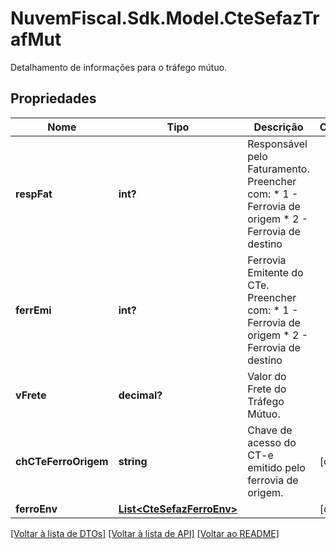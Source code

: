 # NuvemFiscal.Sdk.Model.CteSefazTrafMut
Detalhamento de informações para o tráfego mútuo.

## Propriedades

Nome | Tipo | Descrição | Comentários
------------ | ------------- | ------------- | -------------
**respFat** | **int?** | Responsável pelo Faturamento.  Preencher com:  * 1 - Ferrovia de origem  * 2 - Ferrovia de destino | 
**ferrEmi** | **int?** | Ferrovia Emitente do CTe.  Preencher com:  * 1 - Ferrovia de origem  * 2 - Ferrovia de destino | 
**vFrete** | **decimal?** | Valor do Frete do Tráfego Mútuo. | 
**chCTeFerroOrigem** | **string** | Chave de acesso do CT-e emitido pelo ferrovia de origem. | [optional] 
**ferroEnv** | [**List&lt;CteSefazFerroEnv&gt;**](CteSefazFerroEnv.md) |  | [optional] 

[[Voltar à lista de DTOs]](../README.md#documentation-for-models) [[Voltar à lista de API]](../README.md#documentation-for-api-endpoints) [[Voltar ao README]](../README.md)

